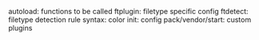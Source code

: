 autoload: functions to be called
ftplugin: filetype specific config
ftdetect: filetype detection rule
syntax:
color
init: config
pack/vendor/start: custom plugins
